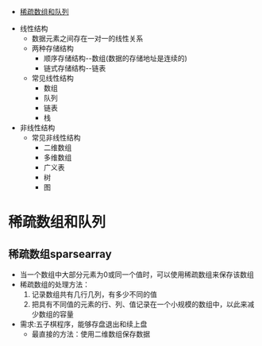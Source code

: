 <span id="catalog"></span>
- [稀疏数组和队列](#稀疏数组和队列)

* 线性结构
	* 数据元素之间存在一对一的线性关系
	* 两种存储结构
		* 顺序存储结构--数组(数据的存储地址是连续的)
		* 链式存储结构--链表
	* 常见线性结构
		* 数组
		* 队列
		* 链表
		* 栈
* 非线性结构
	* 常见非线性结构
		* 二维数组
		* 多维数组
		* 广义表
		* 树
		* 图

# 稀疏数组和队列
## 稀疏数组sparsearray
* 当一个数组中大部分元素为0或同一个值时，可以使用稀疏数组来保存该数组
* 稀疏数组的处理方法：
	1. 记录数组共有几行几列，有多少不同的值
	2. 把具有不同值的元素的行、列、值记录在一个小规模的数组中，以此来减少数组的容量
* 需求:五子棋程序，能够存盘退出和续上盘
	* 最直接的方法：使用二维数组保存数据
